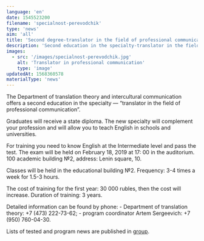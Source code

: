```yaml
---
language: 'en'
date: 1545523200
filename: 'specialnost-perevodchik'
type: 'news'
aim: 'all'
title: 'Second degree-translator in the field of professional communication'
description: 'Second education in the specialty-translator in the field of professional communication'
images:
  - src: '/images/specialnost-perevodchik.jpg'
    alt: 'Translator in professional communication'
    type: 'image'
updatedAt: 1568360578
materialType: 'news'
---
```

The Department of translation theory and intercultural communication offers a second education in the specialty — “translator in the field of professional communication”.

Graduates will receive a state diploma. The new specialty will complement your profession and will allow you to teach English in schools and universities.

For training you need to know English at the Intermediate level and pass the test. The exam will be held on February 18, 2019 at 17: 00 in the auditorium. 100 academic building №2, address: Lenin square, 10.

Classes will be held in the educational building №2. Frequency: 3-4 times a week for 1.5-3 hours.

The cost of training for the first year: 30 000 rubles, then the cost will increase. Duration of training: 3 years.

Detailed information can be found by phone: - Department of translation theory: +7 (473) 222-73-62; - program coordinator Artem Sergeevich: +7 (950) 760-04-30.

Lists of tested and program news are published in [group](https://vk.com/pspkrgphvsu).
